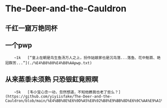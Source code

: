 # The-Deer-and-the-Cauldron
千红一窟万艳同杯<br>
<br>
一个pwp<br>
------
        ~1k   [“皇上在朝是鸟生鱼汤万人之上，扮作姑娘家也是沉鸟落...落鱼、花中魁首、艳冠群芳...”](./%E4%B8%80%E4%B8%AApwp.txt)
从来蒸黍未须熟 只恐银釭竟照暝<br>
--------------------------
        ~5k   [韦小宝心念一动，忽然想道，不知他瞧我也老了些么？](https://github.com/yiyiisfake/The-Deer-and-the-Cauldron/blob/main/%E4%BB%8E%E6%9D%A5%E8%92%B8%E9%BB%8D%E6%9C%AA%E9%A1%BB%E7%86%9F%20%E5%8F%AA%E6%81%90%E9%93%B6%E9%87%AD%E7%AB%9F%E7%85%A7%E6%9A%9D.txt)
